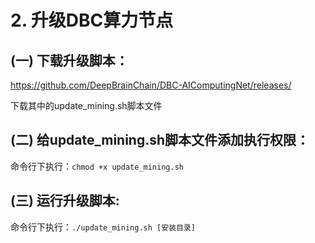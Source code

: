 # 2. 升级DBC算力节点

## (一) 下载升级脚本：
https://github.com/DeepBrainChain/DBC-AIComputingNet/releases/

下载其中的update_mining.sh脚本文件

## (二) 给update_mining.sh脚本文件添加执行权限：
命令行下执行：`chmod +x update_mining.sh`

## (三) 运行升级脚本:
命令行下执行：`./update_mining.sh [安装目录]`

